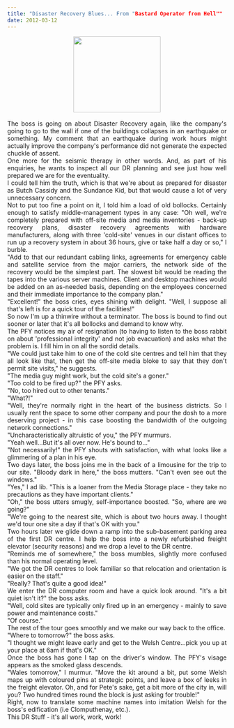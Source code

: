 ```yaml
---
title: "Disaster Recovery Blues... From "Bastard Operator from Hell""
date: 2012-03-12
---
```

<div style="text-align: justify;">
<div class="separator" style="clear: both; text-align: center;">
</div>
<div class="separator" style="clear: both; text-align: center;">
<a href="https://blogger.googleusercontent.com/img/b/R29vZ2xl/AVvXsEhNQIPsqfuiZr0ttzN5qzYuTdU63sQFMz6YobgSxw1Xfomv8WGZbH74tl2csa1hc0ggDcoRBnBr94xy63DE4QNMDQ97k6-qNjASywpT9mZyLFD_zjvZ4Udwns61dF_hIknV-ZoyPM3Zjg/s1600/compServer.png" imageanchor="1" style="margin-left: 1em; margin-right: 1em;"><img border="0" height="174" src="https://blogger.googleusercontent.com/img/b/R29vZ2xl/AVvXsEhNQIPsqfuiZr0ttzN5qzYuTdU63sQFMz6YobgSxw1Xfomv8WGZbH74tl2csa1hc0ggDcoRBnBr94xy63DE4QNMDQ97k6-qNjASywpT9mZyLFD_zjvZ4Udwns61dF_hIknV-ZoyPM3Zjg/s200/compServer.png" width="200" /></a></div>
<br />
The boss is going on about Disaster Recovery again, like the  company's  going to go to the wall if one of the buildings collapses in  an  earthquake or something. My comment that an earthquake during work   hours might actually improve the company's performance  did not generate  the expected chuckle of assent. </div>
<div style="text-align: justify;">
One more for the seismic therapy in other words. And,  as part of his enquiries, he wants to inspect all our DR planning and  see    just how well prepared we are for the eventuality. </div>
<div style="text-align: justify;">
I could tell him the truth, which is that we're about  as prepared for disaster as Butch Cassidy and the Sundance Kid, but that     would cause a lot of very unnecessary concern. </div>
<div style="text-align: justify;">
Not to put too fine a point on it, I told him a load of  old  bollocks. Certainly enough to satisfy middle-management types in  any  case: "Oh well, we're completely prepared with off-site media and  media  inventories - back-up recovery plans, disaster recovery   agreements with hardware manufacturers, along with three 'cold-site'   venues in our distant offices to run up a recovery system in  about 36  hours, give or take half a day or so," I burble. </div>
<div style="text-align: justify;">
"Add to that our redundant cabling links, agreements  for emergency cable and satellite service from the major carriers, the     network side of the recovery would be the simplest part. The slowest  bit would be reading the tapes into the various server     machines.  Client and desktop machines would be added on an as-needed basis,  depending on the employees concerned and    their immediate importance  to the company plan." </div>
<div style="text-align: justify;">
"Excellent!" the boss cries, eyes shining with  delight. "Well, I suppose all that's left is for a quick tour of the  facilities!" </div>
<div style="text-align: justify;">
So now I'm up a thinwire without a terminator. The  boss is bound to find out sooner or later that it's all bollocks and     demand to know why. </div>
<div style="text-align: justify;">
The PFY notices my air of resignation (to having to  listen to the boss rabbit on about 'professional integrity' and not job     evacuation) and asks what the problem is. I fill him in on all the  sordid details. </div>
<div style="text-align: justify;">
"We could just take him to one of the cold site  centres and tell him that they all look like that, then get the off-site  media    bloke to say that they don't permit site visits," he suggests.  </div>
<div style="text-align: justify;">
"The media guy might work, but the cold site's a goner." </div>
<div style="text-align: justify;">
"Too cold to be fired up?" the PFY asks. </div>
<div style="text-align: justify;">
"No, too hired out to other tenants." </div>
<div style="text-align: justify;">
"What?!" </div>
<div style="text-align: justify;">
"Well, they're normally right in the heart of the  business districts. So I usually rent the space to some other company  and    pour the dosh to a more deserving project - in this case boosting  the bandwidth of the outgoing network connections." </div>
<div style="text-align: justify;">
"Uncharacteristically altruistic of you," the PFY murmurs. </div>
<div style="text-align: justify;">
"Yeah well...But it's all over now. He's bound to..." </div>
<div style="text-align: justify;">
"Not necessarily!" the PFY shouts with satisfaction, with what looks like a glimmering of a plan in his eye. </div>
<div style="text-align: justify;">
Two days later, the boss joins me in the back of a  limousine for the trip to our site. "Bloody dark in here," the boss  mutters.    "Can't even see out the windows." </div>
<div style="text-align: justify;">
"Yes," I ad lib. "This is a loaner from the Media Storage place - they take no precautions as they have important clients." </div>
<div style="text-align: justify;">
"Oh," the boss utters smugly, self-importance boosted. "So, where are we going?" </div>
<div style="text-align: justify;">
"We're going to the nearest site, which is about two hours away. I thought we'd tour one site a day if that's OK with you." </div>
<div style="text-align: justify;">
Two hours later we glide down a ramp into the  sub-basement parking area of the first DR centre. I help the boss into a  newly    refurbished freight elevator (security reasons) and we drop a  level to the DR centre. </div>
<div style="text-align: justify;">
"Reminds me of somewhere," the boss mumbles, slightly more confused than his normal operating level. </div>
<div style="text-align: justify;">
"We got the DR centres to look familiar so that relocation and orientation is easier on the staff." </div>
<div style="text-align: justify;">
"Really? That's quite a good idea!" </div>
<div style="text-align: justify;">
We enter the DR computer room and have a quick look around. "It's a bit quiet isn't it?" the boss asks. </div>
<div style="text-align: justify;">
"Well, cold sites are typically only fired up in an emergency - mainly to save power and maintenance costs." </div>
<div style="text-align: justify;">
"Of course." </div>
<div style="text-align: justify;">
The rest of the tour goes smoothly and we make our way back to the office. </div>
<div style="text-align: justify;">
"Where to tomorrow?" the boss asks. </div>
<div style="text-align: justify;">
"I thought we might leave early and get to the Welsh Centre...pick you up at your place at 6am if that's OK." </div>
<div style="text-align: justify;">
Once the boss has gone I tap on the driver's window. The PFY's visage appears as the smoked glass descends. </div>
<div style="text-align: justify;">
"Wales tomorrow," I murmur. "Move the kit around a  bit, put some Welsh maps up with coloured pins at strategic points,     and leave a box of leeks in the freight elevator. Oh, and for Pete's  sake, get a bit more of the city in, will you? Two hundred    times  round the block is just asking for trouble!" </div>
<div style="text-align: justify;">
Right, now to translate some machine names into imitation Welsh for the boss's edification (i.e Clomputhenay, etc.). </div>
<div style="text-align: justify;">
This DR Stuff - it's all work, work, work! </div>
